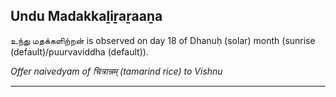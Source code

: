 ## Undu Madakkaḻiṟaṟaaṉa
உந்து மதக்களிற்றன் is observed on day 18 of Dhanuḥ (solar) month (sunrise (default)/puurvaviddha (default)).

_Offer naivedyam of चित्रान्नम् (tamarind rice) to Vishnu_

---
